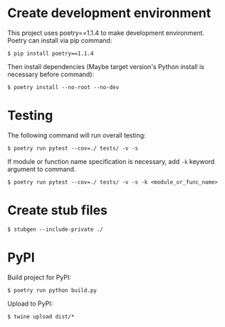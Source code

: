 # Create development environment

This project uses poetry==1.1.4 to make development environment.  
Poetry can install via pip command:

```
$ pip install poetry==1.1.4
```

Then install dependencies (Maybe target version's Python install is necessary before command):

```
$ poetry install --no-root --no-dev
```

# Testing

The following command will run overall testing:

```
$ poetry run pytest --cov=./ tests/ -v -s
```

If module or function name specification is necessary, add `-k` keyword argument to command.

```
$ poetry run pytest --cov=./ tests/ -v -s -k <module_or_func_name>
```

# Create stub files

```
$ stubgen --include-private ./ 
```

# PyPI

Build project for PyPI:

```
$ poetry run python build.py
```

Upload to PyPI:

```
$ twine upload dist/*
```


